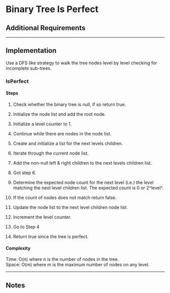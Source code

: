 # Binary Tree Is Perfect

## Additional Requirements

---

## Implementation
Use a DFS like strategy to walk the tree nodes level by level
checking for incomplete sub-trees.

### IsPerfect

#### Steps
1. Check whether the binary tree is null, if so return true.

2. Initialize the node list and add the root node.

3. Initialize a level counter to 1.

4. Continue while there are nodes in the node list.

5. Create and initialize a list for the next levels children.

6. Iterate through the current node list.

7. Add the non-null left & right children to the next levels
children list.

8. Got step 6.

9. Determine the expected node count for the next level (i.e.) the
level matching the next level children list. The expected count is
0 or 2^level^.

10. If the count of nodes does not match return false.

11. Update the node list to the next level children node list.

12. Increment the level counter.

13. Go to Step 4

14. Return true since the tree is perfect.

#### Complexity
Time: O(n) where n is the number of nodes in the tree.  
Space: O(m) where m is the maximum number of nodes on any level.

---

## Notes

